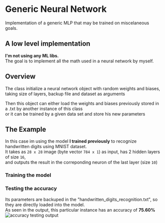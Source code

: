 # Generic Neural Network 

Implementation of a generic MLP that may be trained on miscelaneous goals.


## A low level implementation

**I'm not using any ML libs.** <br>
The goal is to implement all the math used in a neural network by myself. <br>


## Overview

The class initialize a neural network object with random weights and biases, <br>
taking size of layers, backup file and dataset as arguments

Then this object can either load the weights and biases previously stored in a .txt by another instance of this class <br>
or it can be trained by a given data set and store his new parameters


## The Example

In this case im using the model **I trained previously** to recognize handwritten digits using MNIST dataset. <br>
It takes as `28 x 28` image (byte vector `784 x 1`) as input, has 2 hidden layers of  size `16`, <br>
and outputs the result in the correponding neuron of the last layer (size `10`)

### Training the model

### Testing the accuracy

Its parameters are backuped in the "handwritten_digits_recognition.txt", so they are directly loaded into the model. <br>
As seen in the output, this particular instance has an accuracy of **75.60%**
![accuracy testing output](https://github.com/user-attachments/assets/f9788b0c-0c1b-4cf1-bb4e-0ebc134512c7)

